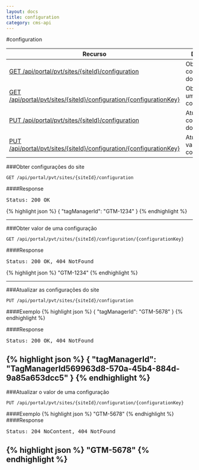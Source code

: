 ```yaml
---
layout: docs
title: configuration
category: cms-api
---
```







#configuration

<table class="table">
	<thead>
		<tr>
			<th>Recurso</th>
			<th>Descrição</th>
		</tr>
	</thead>
	<tbody>
		<tr>
			<td><a href="#obter-configura%C3%A7%C3%B5es-do-site">GET /api/portal/pvt/sites/{siteId}/configuration</a></td>
			<td>Obter configurações do site</td>
		</tr>
		<tr>
			<td><a href="#obter-valor-de-uma-configura%C3%A7%C3%A3o">GET /api/portal/pvt/sites/{siteId}/configuration/{configurationKey}</a></td>
			<td>Obter valor de uma configuração</td>
		</tr>
		<tr>
			<td><a href="#atualizar-as-configura%C3%A7%C3%B5es-do-site">PUT /api/portal/pvt/sites/{siteId}/configuration</a></td>
			<td>Atualizar as configurações do site</td>
		</tr>
		<tr>
			<td><a href="#atualizar-o-valor-de-uma-configura%C3%A7%C3%A3o">PUT /api/portal/pvt/sites/{siteId}/configuration/{configurationKey}</a></td>
			<td>Atualizar o valor de uma configuração</td>
		</tr>
	</tbody>
</table>


###Obter configurações do site

```
GET /api/portal/pvt/sites/{siteId}/configuration
```

####Response
<pre class="headers">
Status: 200 OK
</pre>

{% highlight json %}
{
  "tagManagerId": "GTM-1234"
}
{% endhighlight %}

---

###Obter valor de uma configuração

```
GET /api/portal/pvt/sites/{siteId}/configuration/{configurationKey}
```

####Response
<pre class="headers">
Status: 200 OK, 404 NotFound 
</pre>

{% highlight json %}
"GTM-1234"
{% endhighlight %}

---

###Atualizar as configurações do site

```
PUT /api/portal/pvt/sites/{siteId}/configuration
```

####Exemplo
{% highlight json %}
{
  "tagManagerId": "GTM-5678"
}
{% endhighlight %}

####Response
<pre class="headers">
Status: 200 OK, 404 NotFound
</pre>
{% highlight json %}
{
  "tagManagerId": "TagManagerId569963d8-570a-45b4-884d-9a85a653dcc5"
}
{% endhighlight %}
---

###Atualizar o valor de uma configuração

```
PUT /api/portal/pvt/sites/{siteId}/configuration/{configurationKey}
```

####Exemplo
{% highlight json %}
"GTM-5678"
{% endhighlight %}
####Response
<pre class="headers">
Status: 204 NoContent, 404 NotFound
</pre>

{% highlight json %}
"GTM-5678"
{% endhighlight %}
---

